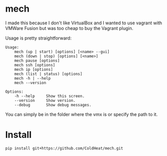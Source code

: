 # mech

I made this because I don't like VirtualBox and I wanted to use vagrant with VMWare Fusion but was too cheap to buy the Vagrant plugin.

Usage is pretty straightforward:

```
Usage:
    mech (up | start) [options] [<name> --gui]
    mech (down | stop) [options] [<name>]
    mech pause [options]
    mech ssh [options]
    mech ip [options]
    mech (list | status) [options]
    mech -h | --help
    mech --version

Options:
    -h --help     Show this screen.
    --version     Show version.
    --debug       Show debug messages.
```

You can simply be in the folder where the vmx is or specify the path to it.

# Install

`pip install git+https://github.com/ColdHeat/mech.git`
